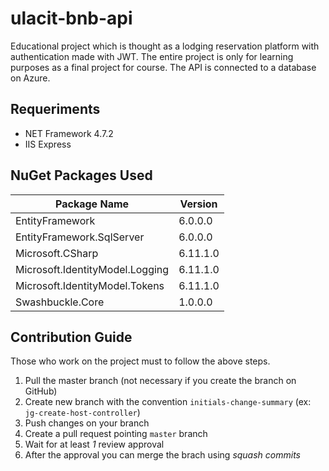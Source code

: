 # ulacit-bnb-api
Educational project which is thought as a lodging reservation platform with authentication made with JWT. The entire project is only for learning purposes as a final project for course.
The API is connected to a database on Azure.

## Requeriments
* NET Framework 4.7.2
* IIS Express

## NuGet Packages Used
| Package Name | Version |
| ------------- | ------------- |
| EntityFramework | 6.0.0.0  |
| EntityFramework.SqlServer  | 6.0.0.0 |
| Microsoft.CSharp  | 6.11.1.0  |
| Microsoft.IdentityModel.Logging  | 6.11.1.0  |
| Microsoft.IdentityModel.Tokens  | 6.11.1.0  |
| Swashbuckle.Core  | 1.0.0.0  |

## Contribution Guide
Those who work on the project must to follow the above steps.

1. Pull the master branch (not necessary if you create the branch on GitHub)
2. Create new branch with the convention `initials-change-summary` (ex: `jg-create-host-controller`)
3. Push changes on your branch
4. Create a pull request pointing `master` branch
5. Wait for at least *1* review approval
6. After the approval you can merge the brach using _squash commits_



